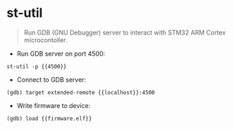 # st-util

> Run GDB (GNU Debugger) server to interact with STM32 ARM Cortex microcontoller.

- Run GDB server on port 4500:

`st-util -p {{4500}}`

- Connect to GDB server:

`(gdb) target extended-remote {{localhost}}:4500`

- Write firmware to device:

`(gdb) load {{firmware.elf}}`
